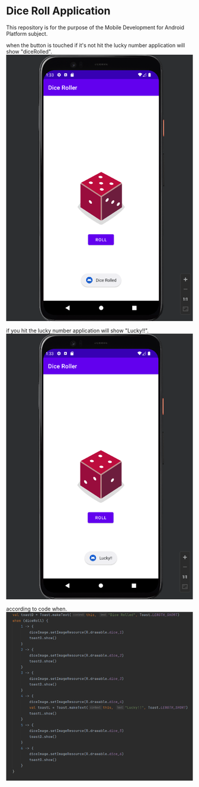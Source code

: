 # Dice Roll Application
This repository is for the purpose of the Mobile Development for Android Platform subject.

when the button is touched if it's not hit the lucky number application will show "diceRolled".
![alt text](https://github.com/Rus1999/DiceRoll_app/blob/master/app/capture/diceRolled.png)

if you hit the lucky number application will show "Lucky!!".
![alt text](https://github.com/Rus1999/DiceRoll_app/blob/master/app/capture/lucky.png)

according to code when.
![alt text](https://github.com/Rus1999/DiceRoll_app/blob/master/app/capture/when().png)
